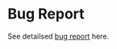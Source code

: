 # Bug Report


See detailsed [bug report](https://signalwerk.github.io/css-opentype-substitution/) here.
